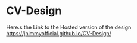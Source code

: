 # CV-Design
Here.s the Link to the Hosted version of the design https://jhimmyofficial.github.io/CV-Design/
